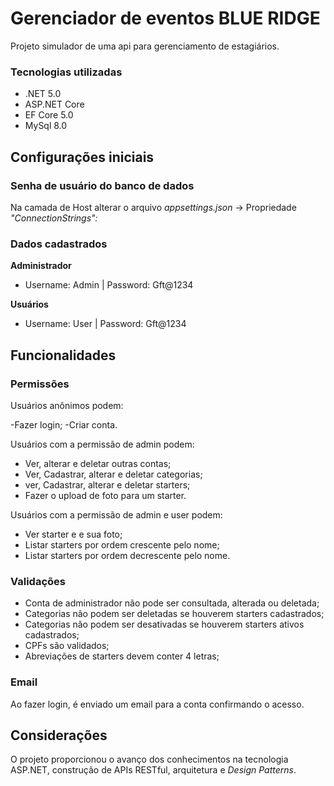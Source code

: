 # Gerenciador de eventos BLUE RIDGE

Projeto simulador de uma api para gerenciamento de estagiários.

### Tecnologias utilizadas
 
- .NET 5.0
- ASP.NET Core
- EF Core 5.0
- MySql 8.0

## Configurações iniciais

### Senha de usuário do banco de dados

Na camada de Host alterar o  arquivo *appsettings.json* -> Propriedade *"ConnectionStrings":*

### Dados cadastrados

**Administrador**

- Username: Admin
| Password: Gft@1234

**Usuários**

- Username: User
| Password: Gft@1234

## Funcionalidades

### Permissões

Usuários anônimos podem:

-Fazer login;
-Criar conta.

Usuários com a permissão de admin podem:

- Ver, alterar e deletar outras contas;
- Ver, Cadastrar, alterar e deletar categorias;
- ver, Cadastrar, alterar e deletar starters;
- Fazer o upload de foto para um starter.

Usuários com a permissão de admin e user podem:

- Ver starter e e sua foto;
- Listar starters por ordem crescente pelo nome;
- Listar starters por ordem decrescente pelo nome.

### Validações

- Conta de administrador não pode ser consultada, alterada ou deletada;
- Categorias não podem ser deletadas se houverem starters cadastrados;
- Categorias não podem ser desativadas se houverem starters ativos cadastrados;
- CPFs são validados;
- Abreviações de starters devem conter 4 letras;

### Email

Ao fazer login, é enviado um email para a conta confirmando o acesso. 

## Considerações

O projeto proporcionou o avanço dos conhecimentos na tecnologia ASP.NET, construção de APIs RESTful, arquitetura e *Design Patterns*.
